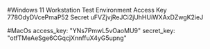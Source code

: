 #Windows 11 Workstation Test Environment 
Access Key
778OdyDVcePmaP52
Secret
uFVZjvjReJCi2jUhHUiWXAxDZwgK2ieJ

#MacOs
      access_key: "YNs7PmwL5vOaoMU9"
      secret_key: "otfTMeAeSge6CGqcjXnnffuX4yG5upng"

